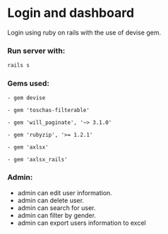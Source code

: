 # Login and dashboard
Login using ruby on rails with the use of devise gem.

### Run server with:
```bash
rails s
``` 

### Gems used:
```
- gem devise

- gem 'toschas-filterable'

- gem 'will_paginate', '~> 3.1.0'

- gem 'rubyzip', '>= 1.2.1'

- gem 'axlsx'

- gem 'axlsx_rails'
```

### Admin:
* admin can edit user information.
* admin can delete user.
* admin can search for user.
* admin can filter by gender.
* admin can export users information to excel





